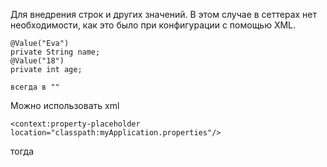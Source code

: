 Для внедрения строк и других значений. В этом случае в сеттерах нет необходимости, как это было при конфигурации с помощью XML.
```
@Value("Eva")  
private String name;  
@Value("18")  
private int age;
```
	всегда в ""
Можно использовать xml
```
<context:property-placeholder location="classpath:myApplication.properties"/>
```
тогда